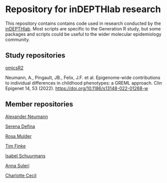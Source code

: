 # Repository for inDEPTHlab research
This repository contains contains code used in research conducted by the [inDEPTHlab](https://charlottececil.com/).
Most scripts are specific to the Generation R study, but some packages and scripts could be useful to the wider molecular epidemiology community.

## Study repositories
[omicsR2](https://github.com/aneumann-science/omicsR2)

Neumann, A., Pingault, JB., Felix, J.F. et al. Epigenome-wide contributions to individual differences in childhood phenotypes: a GREML approach. Clin Epigenet 14, 53 (2022). https://doi.org/10.1186/s13148-022-01268-w

## Member repositories
[Alexander Neumann](https://github.com/aneumann-science/)  

[Serena Defina](https://github.com/orgs/inDEPTHlab/people/SereDef)  

[Rosa Mulder](https://github.com/rosamulder)  

[Tim Finke](https://github.com/TimFinke)  

[Isabel Schuurmans](https://github.com/isabelschuurmans)

[Anna Suleri](https://github.com/ajsuleri)

[Charlotte Cecil](https://github.com/CAMCecil)


